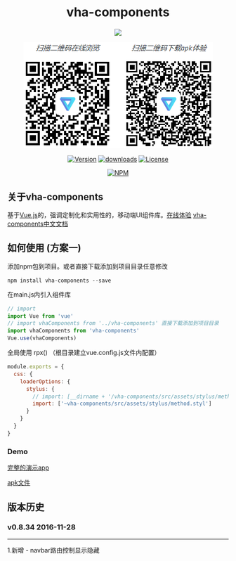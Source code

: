 <h1 align="center">vha-components</h1>

<p align="center"><img align="center" width="200" src="https://raw.githubusercontent.com/neoStudioGroup/vha/master/README/components.png"/></p>

<p align="center"><img src="https://raw.githubusercontent.com/neoStudioGroup/vha-appDemo/master/README/qr.png"/></p>

<p align="center">
  <a href="https://www.npmjs.com/package/vha-components"><img src="https://badgen.net/npm/v/vha-components" alt="Version"></a>
  <a href="https://codeload.github.com/neoStudioGroup/vha-components/zip/master"><img src="https://badgen.net/npm/dt/vha-components" alt="downloads"></a>
  <a href="https://github.com/neoStudioGroup/vha-components/blob/master/LICENSE"><img src="https://badgen.net/npm/license/vha-components" alt="License"></a>
</p>

<div align="center">

[![NPM](https://nodei.co/npm/vha-components.png?downloads=true&downloadRank=true&stars=true)](https://nodei.co/npm/vha-components/)

</div>

## 关于vha-components

基于[Vue.js](https://vuejs.org/)的，强调定制化和实用性的，移动端UI组件库。[在线体验](https://neostudiogroup.github.io/vha-appDemo) [vha-components中文文档](https://neostudiogroup.github.io/vha-components)

## 如何使用 (方案一)

添加npm包到项目。或者直接下载添加到项目目录任意修改

```shell
npm install vha-components --save
```

在main.js内引入组件库

```javascript
// import
import Vue from 'vue'
// import vhaComponents from '../vha-components' 直接下载添加到项目目录
import vhaComponents from 'vha-components'
Vue.use(vhaComponents)
```

全局使用 rpx() （根目录建立vue.config.js文件内配置）

```javascript
module.exports = {
  css: {
    loaderOptions: {
      stylus: {
        // import: [__dirname + '/vha-components/src/assets/stylus/method.styl'] 直接下载添加到项目目录
        import: ['~vha-components/src/assets/stylus/method.styl']
      }
    }
  }
}
```

### Demo

[完整的演示app](https://github.com/neoStudioGroup/vha-appDemo)

[apk文件](https://github.com/neoStudioGroup/vha-appDemo/releases/download/0.0.2/vha-appDemo.apk)

## 版本历史

### **v0.8.34** 2016-11-28 
---
1.新增 - navbar路由控制显示隐藏
